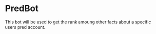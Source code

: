 # PredBot 

This bot will be used to get the rank amoung other facts about a specific users pred account. 